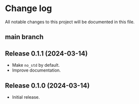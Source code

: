 # Change log

All notable changes to this project will be documented in this file.

## main branch

## Release 0.1.1 (2024-03-14)

* Make `no_std` by default.
* Improve documentation.

## Release 0.1.0 (2024-03-14)

* Initial release.

